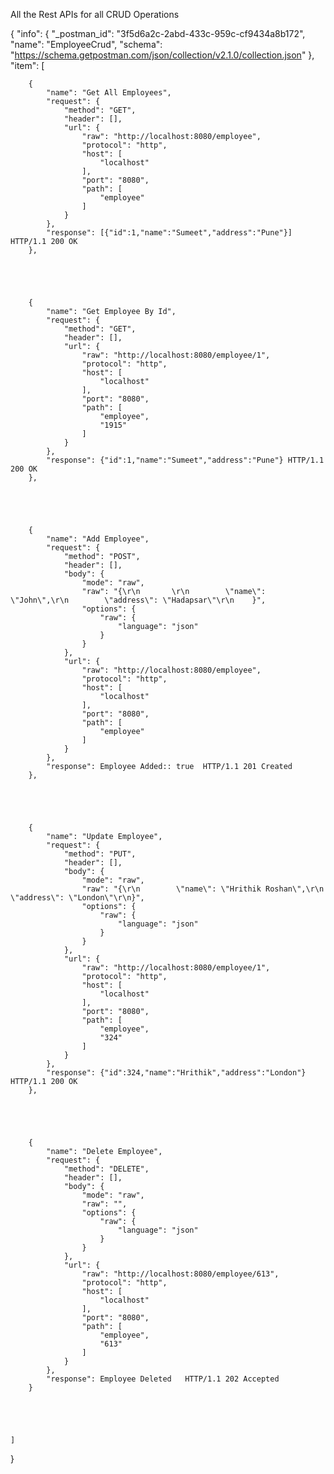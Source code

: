 All the Rest APIs for all CRUD Operations

{
	"info": {
		"_postman_id": "3f5d6a2c-2abd-433c-959c-cf9434a8b172",
		"name": "EmployeeCrud",
		"schema": "https://schema.getpostman.com/json/collection/v2.1.0/collection.json"
	},
	"item": [
		 
		{
			"name": "Get All Employees",
			"request": {
				"method": "GET",
				"header": [],
				"url": {
					"raw": "http://localhost:8080/employee",
					"protocol": "http",
					"host": [
						"localhost"
					],
					"port": "8080",
					"path": [
						"employee"
					]
				}
			},
			"response": [{"id":1,"name":"Sumeet","address":"Pune"}] HTTP/1.1 200 OK
		},




  
		{
			"name": "Get Employee By Id",
			"request": {
				"method": "GET",
				"header": [],
				"url": {
					"raw": "http://localhost:8080/employee/1",
					"protocol": "http",
					"host": [
						"localhost"
					],
					"port": "8080",
					"path": [
						"employee",
						"1915"
					]
				}
			},
			"response": {"id":1,"name":"Sumeet","address":"Pune"} HTTP/1.1 200 OK
		},
		
  
  
  
  
  		{
			"name": "Add Employee",
			"request": {
				"method": "POST",
				"header": [],
				"body": {
					"mode": "raw",
					"raw": "{\r\n       \r\n        \"name\": \"John\",\r\n        \"address\": \"Hadapsar\"\r\n    }",
					"options": {
						"raw": {
							"language": "json"
						}
					}
				},
				"url": {
					"raw": "http://localhost:8080/employee",
					"protocol": "http",
					"host": [
						"localhost"
					],
					"port": "8080",
					"path": [
						"employee"
					]
				}
			},
			"response": Employee Added:: true  HTTP/1.1 201 Created
		},
		
  
  
  
  
  		{
			"name": "Update Employee",
			"request": {
				"method": "PUT",
				"header": [],
				"body": {
					"mode": "raw",
					"raw": "{\r\n        \"name\": \"Hrithik Roshan\",\r\n        \"address\": \"London\"\r\n}",
					"options": {
						"raw": {
							"language": "json"
						}
					}
				},
				"url": {
					"raw": "http://localhost:8080/employee/1",
					"protocol": "http",
					"host": [
						"localhost"
					],
					"port": "8080",
					"path": [
						"employee",
						"324"
					]
				}
			},
			"response": {"id":324,"name":"Hrithik","address":"London"} HTTP/1.1 200 OK
		},
		
  
  
  
  
  		{
			"name": "Delete Employee",
			"request": {
				"method": "DELETE",
				"header": [],
				"body": {
					"mode": "raw",
					"raw": "",
					"options": {
						"raw": {
							"language": "json"
						}
					}
				},
				"url": {
					"raw": "http://localhost:8080/employee/613",
					"protocol": "http",
					"host": [
						"localhost"
					],
					"port": "8080",
					"path": [
						"employee",
						"613"
					]
				}
			},
			"response": Employee Deleted   HTTP/1.1 202 Accepted
		}




  		
	]
}

